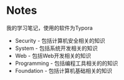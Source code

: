 # Notes
我的学习笔记，使用的软件为Typora

- Security - 包括计算机安全相关的知识
- System - 包括系统开发相关的知识
- Web - 包括Web开发相关的知识
- Programming - 包括编程工具相关的的知识
- Foundation - 包括计算机基础相关的知识